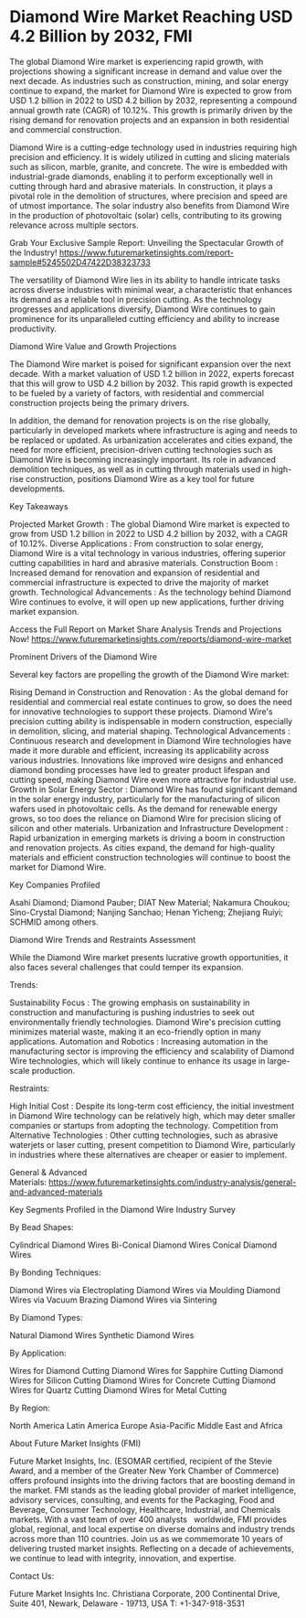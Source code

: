 # Diamond Wire Market Reaching USD 4.2 Billion by 2032, FMI

The global Diamond Wire market is experiencing rapid growth, with projections showing a significant increase in demand and value over the next decade. As industries such as construction, mining, and solar energy continue to expand, the market for Diamond Wire is expected to grow from USD 1.2 billion in 2022 to USD 4.2 billion by 2032, representing a compound annual growth rate (CAGR) of 10.12%. This growth is primarily driven by the rising demand for renovation projects and an expansion in both residential and commercial construction.

Diamond Wire is a cutting-edge technology used in industries requiring high precision and efficiency. It is widely utilized in cutting and slicing materials such as silicon, marble, granite, and concrete. The wire is embedded with industrial-grade diamonds, enabling it to perform exceptionally well in cutting through hard and abrasive materials. In construction, it plays a pivotal role in the demolition of structures, where precision and speed are of utmost importance. The solar industry also benefits from Diamond Wire in the production of photovoltaic (solar) cells, contributing to its growing relevance across multiple sectors.

Grab Your Exclusive Sample Report: Unveiling the Spectacular Growth of the Industry! https://www.futuremarketinsights.com/report-sample#5245502D47422D38323733

The versatility of Diamond Wire lies in its ability to handle intricate tasks across diverse industries with minimal wear, a characteristic that enhances its demand as a reliable tool in precision cutting. As the technology progresses and applications diversify, Diamond Wire continues to gain prominence for its unparalleled cutting efficiency and ability to increase productivity.

Diamond Wire Value and Growth Projections

The Diamond Wire market is poised for significant expansion over the next decade. With a market valuation of USD 1.2 billion in 2022, experts forecast that this will grow to USD 4.2 billion by 2032. This rapid growth is expected to be fueled by a variety of factors, with residential and commercial construction projects being the primary drivers.

In addition, the demand for renovation projects is on the rise globally, particularly in developed markets where infrastructure is aging and needs to be replaced or updated. As urbanization accelerates and cities expand, the need for more efficient, precision-driven cutting technologies such as Diamond Wire is becoming increasingly important. Its role in advanced demolition techniques, as well as in cutting through materials used in high-rise construction, positions Diamond Wire as a key tool for future developments.

Key Takeaways

Projected Market Growth : The global Diamond Wire market is expected to grow from USD 1.2 billion in 2022 to USD 4.2 billion by 2032, with a CAGR of 10.12%.
Diverse Applications : From construction to solar energy, Diamond Wire is a vital technology in various industries, offering superior cutting capabilities in hard and abrasive materials.
Construction Boom : Increased demand for renovation and expansion of residential and commercial infrastructure is expected to drive the majority of market growth.
Technological Advancements : As the technology behind Diamond Wire continues to evolve, it will open up new applications, further driving market expansion.

Access the Full Report on Market Share Analysis Trends and Projections Now! https://www.futuremarketinsights.com/reports/diamond-wire-market

Prominent Drivers of the Diamond Wire

Several key factors are propelling the growth of the Diamond Wire market:

Rising Demand in Construction and Renovation : As the global demand for residential and commercial real estate continues to grow, so does the need for innovative technologies to support these projects. Diamond Wire's precision cutting ability is indispensable in modern construction, especially in demolition, slicing, and material shaping.
Technological Advancements : Continuous research and development in Diamond Wire technologies have made it more durable and efficient, increasing its applicability across various industries. Innovations like improved wire designs and enhanced diamond bonding processes have led to greater product lifespan and cutting speed, making Diamond Wire even more attractive for industrial use.
Growth in Solar Energy Sector : Diamond Wire has found significant demand in the solar energy industry, particularly for the manufacturing of silicon wafers used in photovoltaic cells. As the demand for renewable energy grows, so too does the reliance on Diamond Wire for precision slicing of silicon and other materials.
Urbanization and Infrastructure Development : Rapid urbanization in emerging markets is driving a boom in construction and renovation projects. As cities expand, the demand for high-quality materials and efficient construction technologies will continue to boost the market for Diamond Wire.

Key Companies Profiled

Asahi Diamond; Diamond Pauber; DIAT New Material; Nakamura Choukou; Sino-Crystal Diamond; Nanjing Sanchao; Henan Yicheng; Zhejiang Ruiyi; SCHMID among others.

Diamond Wire Trends and Restraints Assessment

While the Diamond Wire market presents lucrative growth opportunities, it also faces several challenges that could temper its expansion.

Trends:

Sustainability Focus : The growing emphasis on sustainability in construction and manufacturing is pushing industries to seek out environmentally friendly technologies. Diamond Wire's precision cutting minimizes material waste, making it an eco-friendly option in many applications.
Automation and Robotics : Increasing automation in the manufacturing sector is improving the efficiency and scalability of Diamond Wire technologies, which will likely continue to enhance its usage in large-scale production.

Restraints:

High Initial Cost : Despite its long-term cost efficiency, the initial investment in Diamond Wire technology can be relatively high, which may deter smaller companies or startups from adopting the technology.
Competition from Alternative Technologies : Other cutting technologies, such as abrasive waterjets or laser cutting, present competition to Diamond Wire, particularly in industries where these alternatives are cheaper or easier to implement.

General & Advanced Materials: https://www.futuremarketinsights.com/industry-analysis/general-and-advanced-materials

Key Segments Profiled in the Diamond Wire Industry Survey

By Bead Shapes:

Cylindrical Diamond Wires
Bi-Conical Diamond Wires
Conical Diamond Wires

By Bonding Techniques:

Diamond Wires via Electroplating
Diamond Wires via Moulding
Diamond Wires via Vacuum Brazing
Diamond Wires via Sintering

By Diamond Types:

Natural Diamond Wires
Synthetic Diamond Wires

By Application:

Wires for Diamond Cutting
Diamond Wires for Sapphire Cutting
Diamond Wires for Silicon Cutting
Diamond Wires for Concrete Cutting
Diamond Wires for Quartz Cutting
Diamond Wires for Metal Cutting

By Region:

North America
Latin America
Europe
Asia-Pacific
Middle East and Africa

About Future Market Insights (FMI)

Future Market Insights, Inc. (ESOMAR certified, recipient of the Stevie Award, and a member of the Greater New York Chamber of Commerce) offers profound insights into the driving factors that are boosting demand in the market. FMI stands as the leading global provider of market intelligence, advisory services, consulting, and events for the Packaging, Food and Beverage, Consumer Technology, Healthcare, Industrial, and Chemicals markets. With a vast team of over 400 analysts   worldwide, FMI provides global, regional, and local expertise on diverse domains and industry trends across more than 110 countries. Join us as we commemorate 10 years of delivering trusted market insights. Reflecting on a decade of achievements, we continue to lead with integrity, innovation, and expertise.

Contact Us:   

Future Market Insights Inc.
Christiana Corporate, 200 Continental Drive,
Suite 401, Newark, Delaware - 19713, USA
T: +1-347-918-3531
